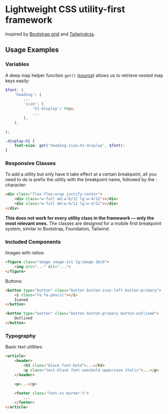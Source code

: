 # Lightweight CSS utility-first framework

Inspired by [Bootstrap grid](https://github.com/twbs/bootstrap) and
[Tailwindcss](https://github.com/tailwindcss/tailwindcss).

## Usage Examples


### Variables

A deep map helper function `get()` ([source](https://itnext.io/advanced-use-of-sass-maps-bd5a47ca0d1a))
allows us to retrieve nested map keys easily:
```scss
$font: (
    'heading': (
        ...
        'size': (
            'h1-display': 96px,
            ...
        ),
    ),

);

.display-h1 {
    font-size: get('heading.size.h1-display', $font);
}
```


### Responsive Classes

To add a utility but only have it take effect at a certain breakpoint, all you
need to do is prefix the utility with the breakpoint name, followed by
the : character:
```html
<div class="flex flex-wrap justify-center">
    <div class="w-full md:w-6/12 lg:w-4/12"></div>
    <div class="w-full md:w-6/12 lg:w-4/12"></div>
</div>
```
**This does not work for every utility class in the framework — only the most relevant ones.**
The classes are designed for a mobile first breakpoint system, similar to
Bootstrap, Foundation, Tailwind.


### Included Components

Images with ratios:
```html
<figure class="image image-1x1 lg:image-16x9">
    <img src="..." alt="...">
</figure>
```

Buttons:
```html
<button type="button" class="button button-icon-left button-primary">
    <i class="fa fa-pencil"></i>
    Iconed
</button>

<button type="button" class="button button-primary button-outlined">
    Outlined
</button>
```


### Typography

Basic text utilities:
```html
<article>
    <header>
        <h3 class="black font-bold">...</h3>
        <p class="text-black font-semibold uppercase italic">...</p>
    </header>

    <p>...</p>

    <footer class="font-xs border-t">
        ...
    </footer>
</article>
```

